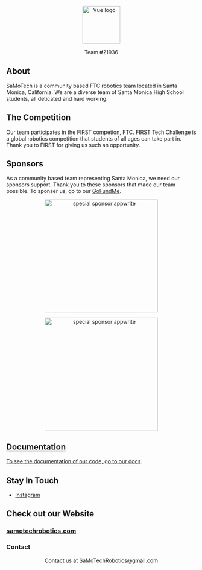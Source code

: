 <p align="center">
  <a href="https://github.com/SaMoTechRobotics" target="_blank" rel="noopener noreferrer">
    <img width="100" src="https://avatars.githubusercontent.com/u/114426590?v=4" alt="Vue logo">
  </a>
</p>
<p align="center">
  Team #21936
</p>

## About

SaMoTech is a community based FTC robotics team located in Santa Monica, California. We are a diverse team of Santa Monica High School students, all deticated and hard working.

## The Competition

Our team participates in the FIRST competion, FTC. FIRST Tech Challenge is a global robotics competition that students of all ages can take part in. Thank you to FIRST for giving us such an opportunity.

## Sponsors

As a community based team representing Santa Monica, we need our sponsors support. Thank you to these sponsors that made our team possible. To sponser us, go to our [GoFundMe](https://www.gofundme.com/f/community-freshmen-robotics-team?utm_campaign=p_cf+share-flow-1&utm_medium=copy_link&utm_source=customer).

  <p align="center">
    <a target="_blank" href="https://www.firstinspires.org/">
    <img alt="special sponsor appwrite" src="https://www.firstinspires.org/sites/all/themes/first/assets/images/2020/first-horz-rgb.png" width="300">
    </a>
  </p>

  <p align="center">
    <a target="_blank" href="https://www.gobilda.com/">
    <img alt="special sponsor appwrite" src="https://cdn11.bigcommerce.com/s-eem7ijc77k/stencil/af49f910-ade4-013a-b026-32a478cd4269/e/940880a0-6c0d-0136-7313-41f31bb2e297/img/goBILDA.svg" width="300">
  </p>

## Documentation

To see the documentation of our code, go to our [docs](https://github.com/SaMoTechRobotics/FTC-PowerPlay/wiki).

## Stay In Touch

- [Instagram](https://www.instagram.com/samotechrobotics/)

## Check out our Website

### [samotechrobotics.com](https://samotechrobotics.com)

### Contact
<p align="center">
Contact us at SaMoTechRobotics@gmail.com
</p>
